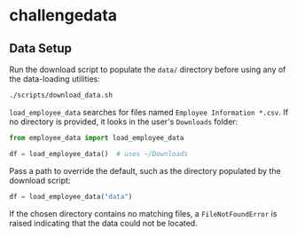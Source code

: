 # challengedata

## Data Setup

Run the download script to populate the `data/` directory before using any
of the data-loading utilities:

```bash
./scripts/download_data.sh
```

`load_employee_data` searches for files named `Employee Information *.csv`.
If no directory is provided, it looks in the user's `Downloads` folder:

```python
from employee_data import load_employee_data

df = load_employee_data()  # uses ~/Downloads
```

Pass a path to override the default, such as the directory populated by the
download script:

```python
df = load_employee_data("data")
```

If the chosen directory contains no matching files, a `FileNotFoundError` is
raised indicating that the data could not be located.
